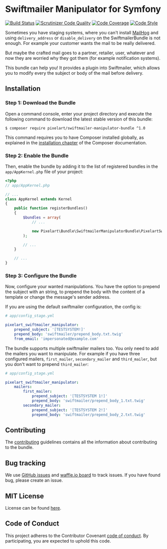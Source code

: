 Swiftmailer Manipulator for Symfony
===================================

[![Build Status](https://travis-ci.org/pixelart/swiftmailer-manipulator-bundle.svg?branch=master)](https://travis-ci.org/pixelart/swiftmailer-manipulator-bundle)
[![Scrutinizer Code Quality](https://scrutinizer-ci.com/g/pixelart/swiftmailer-manipulator-bundle/badges/quality-score.png?b=master)](https://scrutinizer-ci.com/g/pixelart/swiftmailer-manipulator-bundle/?branch=master)
[![Code Coverage](https://scrutinizer-ci.com/g/pixelart/swiftmailer-manipulator-bundle/badges/coverage.png?b=master)](https://scrutinizer-ci.com/g/pixelart/swiftmailer-manipulator-bundle/?branch=master)
[![Code Style](https://styleci.io/repos/70606516/shield?style=flat)](https://styleci.io/repos/70606516)

Sometimes you have staging systems, where you can't install [MailHog] and
using `delivery_address` or `disable_delivery` on the SwiftmailerBundle is
not enough. For example your customer wants the mail to be really delivered.

But maybe the crafted mail goes to a partner, retailer, user, whatever and now
they are worried why they got them (for example notification systems).

This bundle can help you! It provides a plugin into Swiftmailer, which allows
you to modify every the subject or body of the mail before delivery.

Installation
------------

### Step 1: Download the Bundle

Open a command console, enter your project directory and execute the
following command to download the latest stable version of this bundle:

```console
$ composer require pixelart/swiftmailer-manipulator-bundle ^1.0
```

This command requires you to have Composer installed globally, as explained
in the [installation chapter][composer global install] of the Composer
documentation.

### Step 2: Enable the Bundle

Then, enable the bundle by adding it to the list of registered bundles
in the `app/AppKernel.php` file of your project:

```php
<?php
// app/AppKernel.php

// ...
class AppKernel extends Kernel
{
    public function registerBundles()
    {
        $bundles = array(
            // ...

            new Pixelart\Bundle\SwiftmailerManipulatorBundle\PixelartSwiftmailerManipulatorBundle(),
        );

        // ...
    }

    // ...
}
```

### Step 3: Configure the Bundle

Now, configure your wanted manipulations. You have the option to prepend
the subject with an string, to prepend the body with the content of a
template or change the message's sender address.

If you are using the default swiftmailer configuration, the config is:

```yaml
# app/config_stage.yml

pixelart_swiftmailer_manipulator:
    prepend_subject: '[TESTSYSTEM!]'
    prepend_body: 'swiftmailer/prepend_body.txt.twig'
    from_email: 'impersonated@example.com'
```

The bundle supports multiple swiftmailer mailers too. You only need to add
the mailers you want to manipulate. For example if you have three configured
mailers, `first_mailer`, `secondary_mailer` and `third_mailer`, but you don't
want to prepend `third_mailer`:

```yaml
# app/config_stage.yml

pixelart_swiftmailer_manipulator:
    mailers:
        first_mailer:
            prepend_subject: '[TESTSYSTEM 1!]'
            prepend_body: 'swiftmailer/prepend_body_1.txt.twig'
        secondary_mailer:
            prepend_subject: '[TESTSYSTEM 2!]'
            prepend_body: 'swiftmailer/prepend_body_2.txt.twig'
```

Contributing
------------

The [contributing](CONTRIBUTING.md) guidelines contains all the information
about contributing to the bundle.

Bug tracking
------------

We use [GitHub issues](https://github.com/pixelart/swiftmailer-manipulator-bundle/issues)
and [waffle.io board](https://waffle.io/pixelart/swiftmailer-manipulator-bundle)
to track issues. If you have found bug, please create an issue.

MIT License
-----------

License can be found [here](LICENSE).

Code of Conduct
---------------

This project adheres to the Contributor Covenant [code of conduct](CODE_OF_CONDUCT.md).
By participating, you are expected to uphold this code.

[MailHog]: https://github.com/mailhog/MailHog
[composer global install]: https://getcomposer.org/doc/00-intro.md
